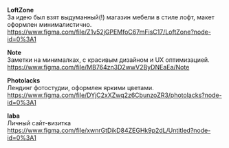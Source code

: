 <strong>LoftZone</strong> <br>
За идею был взят выдуманный(!) магазин мебели в стиле лофт, макет оформлен минималистично. <br>
https://www.figma.com/file/Z1v52jGPEMfoC67mFisC17/LoftZone?node-id=0%3A1

<strong>Note</strong> <br>
Заметки на минималках, с красивым дизайном и UX оптимизацией. <br>
https://www.figma.com/file/MB764zn3D2wwV2ByDNEaEa/Note

 <strong>Photolacks</strong> <br>
Лендинг фотостудии, оформлен яркими цветами. <br>
https://www.figma.com/file/DYjC2xXZwq2z6CbunzoZR3/photolacks?node-id=0%3A1

<strong>laba</strong> <br>
Личный сайт-визитка <br>
https://www.figma.com/file/xwnrGtDikD84ZEGHk9p2dL/Untitled?node-id=0%3A1
